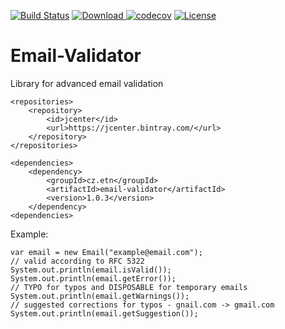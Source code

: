 [![Build Status](https://travis-ci.org/etnetera/Email-Validator.svg?branch=master)](https://travis-ci.org/etnetera/Email-Validator)
[ ![Download](https://api.bintray.com/packages/tpavel-etn/Email-Validator/Email-Validator/images/download.svg) ](https://bintray.com/tpavel-etn/Email-Validator/Email-Validator/_latestVersion) 
[![codecov](https://codecov.io/gh/etnetera/Email-Validator/branch/master/graph/badge.svg)](https://codecov.io/gh/etnetera/Email-Validator)
[![License](https://img.shields.io/badge/License-BSD%203--Clause-blue.svg)](https://opensource.org/licenses/BSD-3-Clause)
# Email-Validator
Library for advanced email validation

```
<repositories>
    <repository>
        <id>jcenter</id>
        <url>https://jcenter.bintray.com/</url>
    </repository>
</repositories>

<dependencies>
    <dependency>
        <groupId>cz.etn</groupId>
        <artifactId>email-validator</artifactId>
        <version>1.0.3</version>
    </dependency>
<dependencies>
```

Example:
```
var email = new Email("example@email.com");
// valid according to RFC 5322
System.out.println(email.isValid());
System.out.println(email.getError());
// TYPO for typos and DISPOSABLE for temporary emails
System.out.println(email.getWarnings());
// suggested corrections for typos - gnail.com -> gmail.com
System.out.println(email.getSuggestion());
```